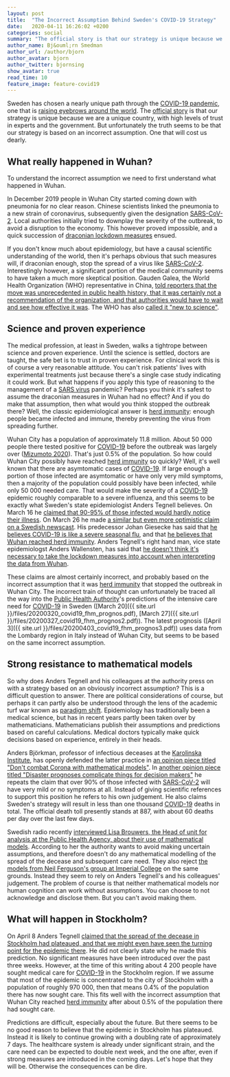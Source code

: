```yaml
--- 
layout: post
title:  "The Incorrect Assumption Behind Sweden's COVID-19 Strategy"
date:   2020-04-11 16:26:02 +0200
categories: social
summary: "The official story is that our strategy is unique because we are unique, with high levels of trust in experts and government. But unfortunately the truth seems to be that our strategy is based on an incorrect assumption."
author_name: Bj&ouml;rn Smedman
author_url: /author/bjorn
author_avatar: bjorn
author_twitter: bjornsing
show_avatar: true
read_time: 10
feature_image: feature-covid19
---
```

Sweden has chosen a nearly unique path through the
[COVID-19 pandemic](https://en.wikipedia.org/wiki/2019%E2%80%9320_coronavirus_pandemic), one that is
[raising eyebrows around the world](https://www.forbes.com/sites/gabrielleigh/2020/04/10/sweden-continues-with-controversial-coronavirus-strategy-is-it-a-big-mistake/#2c732f5a228a).
The [official story](https://www.government.se/articles/2020/04/strategy-in-response-to-the-covid-19-pandemic/)
is that our strategy is unique because we are a unique country, with high levels of trust in
experts and the government. But unfortunately the truth seems
to be that our strategy is based on an incorrect assumption. One that will
cost us dearly.

## What really happened in Wuhan?

To understand the incorrect assumption we need to first understand what happened
in Wuhan. 

In December 2019 people in Wuhan City started coming down with pneumonia for no clear reason. Chinese scientists
linked the pneumonia to a new strain of coronavirus, subsequently given the designation [SARS-CoV-2](https://en.wikipedia.org/wiki/Severe_acute_respiratory_syndrome_coronavirus_2).
Local authorities initially tried to downplay the severity of the outbreak, to avoid a disruption to the economy. This however 
proved impossible, and a quick succession of [draconian lockdown measures](https://en.wikipedia.org/wiki/2020_Hubei_lockdowns) ensued.

If you don't know much about epidemiology, but have a causal scientific understanding of the world, then it's perhaps obvious that
such measures will, if draconian enough, stop the spread of a virus like
[SARS-CoV-2](https://en.wikipedia.org/wiki/Severe_acute_respiratory_syndrome_coronavirus_2).
Interestingly however, a significant portion of the medical community seems to have taken a much more skeptical position.
Gauden Galea, the World Health Organization (WHO) representative in China, [told reporters that the move was unprecedented
in public health history, that it was certainly not a recommendation of the organization, and that authorities would have
to wait and see how effective it was](https://www.reuters.com/article/us-china-health-who-idUSKBN1ZM1G9).
The WHO has also [called it "new to science"](https://www.bbc.com/news/world-asia-51224504).

## Science and proven experience

The medical profession, at least in Sweden, walks a tightrope between science and proven experience. Until the science is settled,
doctors are taught, the safe bet is to trust in proven experience. For clinical work this is of course a very reasonable attitude.
You can't risk patients' lives with experimental treatments just because there's a single case study indicating it could work.
But what happens if you apply this type of reasoning to the management of a [SARS virus](https://en.wikipedia.org/wiki/Severe_acute_respiratory_syndrome-related_coronavirus)
pandemic? Perhaps you think it's safest to assume the draconian measures in Wuhan had no effect?
And if you do make that assumption, then what would you think stopped the outbreak there? Well, the classic
epidemiological answer is [herd immunity](https://en.wikipedia.org/wiki/Herd_immunity): enough people became
infected and immune, thereby preventing the virus from spreading further.

Wuhan City has a population of approximately 11.8 million. About 50&nbsp;000 people there tested positive for 
[COVID-19](https://en.wikipedia.org/wiki/Coronavirus_disease_2019) before the outbreak was largely over
([Mizumoto 2020](https://www.medrxiv.org/content/10.1101/2020.02.12.20022434v2)).
That's just 0.5% of the population. So how could Wuhan City possibly have reached
[herd immunity](https://en.wikipedia.org/wiki/Herd_immunity) so quickly? Well, it's well known that there are asymtomatic cases of
[COVID-19](https://en.wikipedia.org/wiki/Coronavirus_disease_2019).
If large enough a portion of those infected are asymtomatic or have only very mild symptoms, then a majority of the population
could possibly have been infected, while only 50&nbsp;000 needed care. That would make the severity of a
[COVID-19](https://en.wikipedia.org/wiki/Coronavirus_disease_2019) 
epidemic roughly comparable to a severe influenza, and this seems to be exactly what Sweden's state epidemiologist
Anders Tegnell believes.
On March 16 he 
[claimed that 90-95% of those infected would hardly notice their illness](https://youtu.be/n2MajAQvpY8?t=1541).
On March 26 he made
[a similar but even more optimistic claim on a Swedish newscast](https://twitter.com/KarimJebari/status/1243623795253968902?s=20).
His predecessor Johan Giesecke has said that 
[he believes COVID-19 is like a severe seasonal flu](https://www.svt.se/nyheter/inte-varre-an-en-svar-influensasasong),
and that [he believes that Wuhan reached herd immunity](https://www.vt.se/nyheter/giesecke-vi-kommer-att-klara-det-har-om6551023.aspx).
Anders Tegnell's right hand man, vice state epidemiologst Anders Wallensten, has said that
[he doesn't think it's necessary to take the lockdown measures into account when interpreting the data from Wuhan](https://www.dn.se/nyheter/sverige/norge-raknar-med-manga-fler-sjuka-an-i-sverige/).

These claims are almost certainly incorrect, and probably based on the incorrect assumption that it was
[herd immunity](https://en.wikipedia.org/wiki/Herd_immunity) that stopped the outbreak in Wuhan City.
The incorrect train of thought can unfortunately be traced all the way into the
[Public Health Authority](https://www.folkhalsomyndigheten.se/the-public-health-agency-of-sweden/)'s predictions of the
intensive care need for [COVID-19](https://en.wikipedia.org/wiki/Coronavirus_disease_2019) in Sweden
([March 20]({{ site.url }}/files/20200320_covid19_fhm_prognos.pdf),
[March 27]({{ site.url }}/files/20200327_covid19_fhm_prognos2.pdf)).
The latest prognosis ([April 3]({{ site.url }}/files/20200403_covid19_fhm_prognos3.pdf)) uses data from the Lombardy region
in Italy instead of Wuhan City, but seems to be based on the same incorrect assumption.

## Strong resistance to mathematical models

So why does Anders Tegnell and his colleagues at the authority press on with a strategy based on an obviously incorrect assumption?
This is a difficult question to answer. There are political considerations of course, but perhaps it can partly also be
understood through the lens of the academic turf war known as [paradigm shift](https://en.wikipedia.org/wiki/Paradigm_shift).
Epidemiology has traditionally been a medical science, but has in recent years partly been taken over by mathematicians. Mathematicians
publish their assumptions and predictions based on careful calculations. Medical doctors typically make quick decisions based on
experience, entirely in their heads.

Anders Björkman, professor of infectious deceases at the [Karolinska Institute](https://ki.se/en), has openly
defended the latter practice in
[an opinion piece titled "Don't combat Corona with mathematical models"](https://www.svd.se/bekampa-inte-corona-med-matematiska-modeller/i/senaste/om/debatt).
In [another opinion piece titled "Disaster prognoses complicate things for decision makers"](https://www.dn.se/debatt/skrackprognoser-om-corona-forsvarar-for-beslutfattare/) he repeats the claim that over 90% of those infected with
[SARS-CoV-2](https://en.wikipedia.org/wiki/Severe_acute_respiratory_syndrome_coronavirus_2) will have very mild or no symptoms at all.
Instead of giving scientific references to support this position he refers to his own judgement.
He also claims Sweden's strategy will result in less than one thousand [COVID-19](https://en.wikipedia.org/wiki/Coronavirus_disease_2019)
deaths in total.
The official death toll presently stands at 887, with about 60 deaths per day over the last few days.

Swedish radio recently [interviewed Lisa Brouwers, the Head of unit for analysis at the Public Health Agency, about their
use of mathematical models](https://sverigesradio.se/avsnitt/1475828).
According to her the authority wants to avoid making uncertain assumptions, and therefore doesn't do any mathematical modelling
of the spread of the decease and subsequent care need. They also reject
[the models from Neil Ferguson's group at Imperial College](https://www.imperial.ac.uk/mrc-global-infectious-disease-analysis/covid-19/)
on the same grounds. Instead they seem to rely on Anders Tegnell's and his colleagues' judgement. The problem of course is that
neither mathematical models nor human cognition can work without assumptions. You can choose to not acknowledge and disclose them.
But you can't avoid making them.

## What will happen in Stockholm?

On April 8 Anders Tegnell [claimed that the spread of the decease in Stockholm had plateaued, and that we might even have seen
the turning point for the epidemic there](https://www.svt.se/nyheter/inrikes/tegnell-vi-ser-en-utplaning-och-att-epidemin-kan-flytta-ut-fran-stockholm).
He did not clearly state why he made this prediction. No significant measures have been introduced over the past three weeks.
However, at the time of this writing about 4&nbsp;200 people have sought medical care for 
[COVID-19](https://en.wikipedia.org/wiki/Coronavirus_disease_2019) in the Stockholm region. If we assume
that most of the epidemic is concentrated to the city of Stockholm with a population of roughly 970&nbsp;000, then that means
0.4% of the population there has now sought care. This fits well with the incorrect assumption that Wuhan City reached
[herd immunity](https://en.wikipedia.org/wiki/Herd_immunity) after about 0.5% of the population there had sought care.

Predictions are difficult, especially about the future. But there seems to be no good reason to believe that the epidemic in
Stockholm has plateaued. Instead it is likely to continue growing with a doubling rate of approximately 7 days. The healthcare
system is already under significant strain, and the care need can be expected to double next week, and the one after, even
if strong measures are introduced in the coming days. Let's hope that they will be. Otherwise the consequences can be dire.

